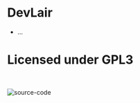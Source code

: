 DevLair
=======================

 * ...

Licensed under GPL3
===================

<br/>

![source-code](https://raw.github.com/nCdy/DevLair/master/Dev.jpg)

